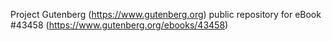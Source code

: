 Project Gutenberg (https://www.gutenberg.org) public repository for eBook #43458 (https://www.gutenberg.org/ebooks/43458)
